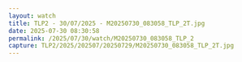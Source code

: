 ```yaml
---
layout: watch
title: TLP2 - 30/07/2025 - M20250730_083058_TLP_2T.jpg
date: 2025-07-30 08:30:58
permalink: /2025/07/30/watch/M20250730_083058_TLP_2
capture: TLP2/2025/202507/20250729/M20250730_083058_TLP_2T.jpg
---
```

